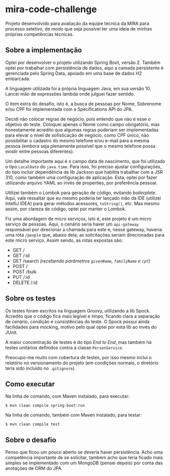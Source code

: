 # mira-code-challenge

Projeto desenvolvido para avaliação da equipe técnica da MIRA para processo seletivo, de modo que seja possível ter uma
ideia de minhas próprias competências técnicas.

## Sobre a implementação

Optei por desenvolver o projeto utilizando Spring Boot, versão 2. Também optei por trabalhar com persistência de dados,
aqui a camada persistente é gerenciada pelo Spring Data, apoiado em uma base de dados H2 embarcada.

A linguagem utilizada foi a própria linguagem Java, em sua versão 10. Lancei mão de expressões lambda onde julguei fazer
sentido.

O item extra do desafio, isto é, a busca de pessoas por Nome, Sobrenome e/ou CPF foi implementada com a Specifications
API do JPA.

Decidi não colocar regras de negócio, pois entendo que não é esse o objetivo do teste. Coloquei apenas o Nome como campo
obrigatório, mas honestamente acredito que algumas regras poderiam ser implementadas para elevar o nível de sofisticação
de negócio, como CPF único, não possibilitar o cadastro do mesmo telefone e/ou e-mail para a mesma pessoa (embora seja
plenamente possível que o mesmo telefone possa existir entre pessoas diferentes).

Um detalhe importante aqui é o campo data de nascimento, que foi utilizado o tipo `LocalDate` do `java.time`. Para isso,
foi preciso ajustar configurações, do tipo incluir dependência da lib Jackson que habilita trabalhar com a JSR 310, como
também uma configuração de aplicação. Esta, optei por fazer utilizando arquivo YAML ao invés de properties, por 
preferência pessoal.

Utilizei também o Lombok para geração de código, evitando _boilerplate_. Aqui, vale ressaltar que eu mesmo poderia ter
lançado mão da IDE (utilizei IntelliJ IDEA) para gerar métodos acessores, `toString()`, etc. Mas mesmo assim, por 
clareza de código, optei por manter o Lombok.

Fiz uma abordagem de micro serviços, isto é, este projeto é um micro serviço de pessoas. Aqui, o cenário seria haver um
`api-gateway` responsável por direcionar a chamada para este e, nesse gateway, haveria uma rota `/people` que, abaixo
dela, as solicitações seriam direcionadas para este micro serviço. Assim sendo, as rotas expostas são:

*  GET /
*  GET /:id
*  GET /search _(recebendo parâmetros `givenName`, `familyName` e `cpf`)_
*  POST /
*  POST /bulk
*  PUT /:id
*  DELETE /:id

## Sobre os testes

Os testes foram escritos na linguagem Groovy, utilizando a lib Spock. Acredito que o código fica mais legível e limpo,
ficando clara a separação de cenário, condição e consistências do teste. O Spock possui ainda facilidades para mocking,
motivo pelo qual optei por esta lib ao invés do JUnit.

A maior concentração de testes é do tipo _End to End_, mas também há testes unitários definidos contra a classe
`PersonService`.

Preocupo-me muito com cobertura de testes, por isso mesmo inclui o relatório no versionamento do projeto (em condições
normais, o diretório teria sido incluído no `.gitignore`).

## Como executar

Na linha de comando, com Maven instalado, para executar:
```
$ mvn clean compile spring-boot:run
```

Na linha de comando, também com Maven instalado, para testar:
```
$ mvn clean compile test
```

## Sobre o desafio

Penso que ficou um pouco aberto se deveria haver persistência. Acho uma competência importante de se solicitar, também
acho que teria ficado mais simples se implementado com um MongoDB (pensei depois) por conta das anotações de ORM do JPA.

